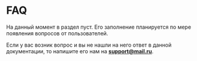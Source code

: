 # FAQ

На данный момент в раздел пуст. Его заполнение планируется по мере появления вопросов от пользователей.

Если у вас возник вопрос и вы не нашли на него ответ в данной документации, то напишите его нам на **support@mail.ru**.